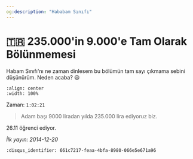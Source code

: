 ```yaml
---
og:description: "Hababam Sınıfı"
---
```


# 🇹🇷 235.000'in 9.000'e Tam Olarak Bölünmemesi

Habam Sınıfı'nı ne zaman dinlesem bu bölümün tam sayı çıkmama sebini düşünürüm.
Neden acaba? 😃

```{youtube} hf2-8MRPGu8
:align: center
:width: 100%
```

Zaman: `1:02:21`

> Adam başı 9000 liradan yılda 235.000 lira ediyoruz biz.

26.11 öğrenci ediyor.

*İlk yayın: 2014-12-20*

```{disqus}
:disqus_identifier: 661c7217-feaa-4bfa-8980-066e5e671a96
```
